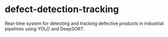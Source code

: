 # defect-detection-tracking
Real-time system for detecting and tracking defective products in industrial pipelines using YOLO and DeepSORT.

